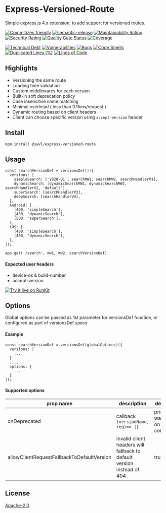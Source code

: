 # Express-Versioned-Route

Simple express.js 4.x extension, to add support for versioned routes.

[![Commitizen friendly](https://img.shields.io/badge/commitizen-friendly-brightgreen.svg)](http://commitizen.github.io/cz-cli/)
[![semantic-release](https://img.shields.io/badge/%20%20%F0%9F%93%A6%F0%9F%9A%80-semantic--release-e10079.svg)](https://github.com/semantic-release/semantic-release)
[![Maintainability Rating](https://sonarcloud.io/api/project_badges/measure?project=swvl_express-versioned-route&metric=sqale_rating)](https://sonarcloud.io/dashboard?id=swvl_express-versioned-route)
[![Security Rating](https://sonarcloud.io/api/project_badges/measure?project=swvl_express-versioned-route&metric=security_rating)](https://sonarcloud.io/dashboard?id=swvl_express-versioned-route)
[![Quality Gate Status](https://sonarcloud.io/api/project_badges/measure?project=swvl_express-versioned-route&metric=alert_status)](https://sonarcloud.io/dashboard?id=swvl_express-versioned-route)
[![Coverage](https://sonarcloud.io/api/project_badges/measure?project=swvl_express-versioned-route&metric=coverage)](https://sonarcloud.io/dashboard?id=swvl_express-versioned-route)

[![Technical Debt](https://sonarcloud.io/api/project_badges/measure?project=swvl_express-versioned-route&metric=sqale_index)](https://sonarcloud.io/dashboard?id=swvl_express-versioned-route)
[![Vulnerabilities](https://sonarcloud.io/api/project_badges/measure?project=swvl_express-versioned-route&metric=vulnerabilities)](https://sonarcloud.io/dashboard?id=swvl_express-versioned-route)
[![Bugs](https://sonarcloud.io/api/project_badges/measure?project=swvl_express-versioned-route&metric=bugs)](https://sonarcloud.io/dashboard?id=swvl_express-versioned-route)
[![Code Smells](https://sonarcloud.io/api/project_badges/measure?project=swvl_express-versioned-route&metric=code_smells)](https://sonarcloud.io/dashboard?id=swvl_express-versioned-route)
[![Duplicated Lines (%)](https://sonarcloud.io/api/project_badges/measure?project=swvl_express-versioned-route&metric=duplicated_lines_density)](https://sonarcloud.io/dashboard?id=swvl_express-versioned-route)
[![Lines of Code](https://sonarcloud.io/api/project_badges/measure?project=swvl_express-versioned-route&metric=ncloc)](https://sonarcloud.io/dashboard?id=swvl_express-versioned-route)

## Highlights

- Versioning the same route
- Loading time validation
- Custom middlewares for each version
- Built-in soft deprecation policy
- Case insensitive name matching
- Minimal overhead ( less than 0.15ms/request )
- Dynamic routing based on client headers
- Client can choose specific version using `accept-version` header

## Install

`npm install @swvl/express-versioned-route`

## Usage

```
const searchVersionDef = versionsDef()({
  versions: {
    simpleSearch: ['2020-Q1', searchMW1, searchMW2, searchHandlerV1],
    dynamicSearch: [dynamicSearchMW1, dynamicSearchMW2, searchHandlerV2, 'default'],
    superSearch: [searchHandlerV3],
    deepSearch: [searchHandlerV4],
  },
  Android: [
    [400, 'simpleSearch'],
    [450, 'dynamicSearch'],
    [500, 'superSearch'],
  ],
  iOS: [
    [400, 'simpleSearch'],
    [460, 'dynamicSearch'],
  ],
});

app.get('/search', mw1, mw2, searchVersionDef);
```

#### Expected user headers

* device-os & build-number
* accept-version

[![Try it live on RunKit](https://badge.runkitcdn.com/@swvl/express-versioned-route.svg)](https://npm.runkit.com/@swvl/express-versioned-route)

## Options

Global options can be passed as 1st parameter for versionsDef function, or configured as part of versionsDef specs

#### Example
```
const searchVersionDef = versionsDef(globalOptions)({
  versions: {
    ...
  }
  ...,
  options: {
    ...
  }
});
```

#### Supported options

| prop name 	| description 	| default 	|
|---	|---	|---	|
| onDeprecated 	| callback `(versionName, req)=> {}` 	| prints a warning on console 	|
| allowClientRequestFallbackToDefaultVersion 	| invalid client headers will fallback to default version instead of 404 	| true 	|


## License

[Apache-2.0](<https://tldrlegal.com/license/apache-license-2.0-(apache-2.0)>)
